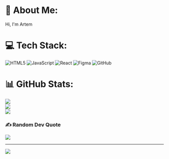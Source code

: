 # 💫 About Me:
Hi, I'm Artem<br>


# 💻 Tech Stack:
![HTML5](https://img.shields.io/badge/html5-%23E34F26.svg?style=for-the-badge&logo=html5&logoColor=white) ![JavaScript](https://img.shields.io/badge/javascript-%23323330.svg?style=for-the-badge&logo=javascript&logoColor=%23F7DF1E) ![React](https://img.shields.io/badge/react-%2320232a.svg?style=for-the-badge&logo=react&logoColor=%2361DAFB) ![Figma](https://img.shields.io/badge/figma-%23F24E1E.svg?style=for-the-badge&logo=figma&logoColor=white) ![GitHub](https://img.shields.io/badge/github-%23121011.svg?style=for-the-badge&logo=github&logoColor=white)
# 📊 GitHub Stats:
![](https://github-readme-stats.vercel.app/api?username=ikeroM3&theme=bear&hide_border=false&include_all_commits=false&count_private=false)<br/>
![](https://nirzak-streak-stats.vercel.app/?user=ikeroM3&theme=bear&hide_border=false)<br/>
![](https://github-readme-stats.vercel.app/api/top-langs/?username=ikeroM3&theme=bear&hide_border=false&include_all_commits=false&count_private=false&layout=compact)

### ✍️ Random Dev Quote
![](https://quotes-github-readme.vercel.app/api?type=horizontal&theme=radical)

---
[![](https://visitcount.itsvg.in/api?id=ikeroM3&icon=0&color=0)](https://visitcount.itsvg.in)

<!-- Proudly created with GPRM ( https://gprm.itsvg.in ) -->